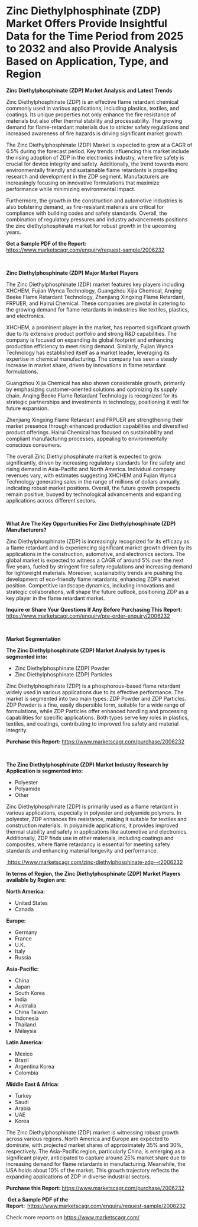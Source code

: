 <p><h1>Zinc Diethylphosphinate (ZDP) Market Offers Provide Insightful Data for the Time Period from 2025 to 2032 and also Provide Analysis Based on Application, Type, and Region</h1></p><p><strong>Zinc Diethylphosphinate (ZDP) Market Analysis and Latest Trends</strong></p>
<p><p>Zinc Diethylphosphinate (ZDP) is an effective flame retardant chemical commonly used in various applications, including plastics, textiles, and coatings. Its unique properties not only enhance the fire resistance of materials but also offer thermal stability and processability. The growing demand for flame-retardant materials due to stricter safety regulations and increased awareness of fire hazards is driving significant market growth.</p><p>The Zinc Diethylphosphinate (ZDP) Market is expected to grow at a CAGR of 6.5% during the forecast period. Key trends influencing this market include the rising adoption of ZDP in the electronics industry, where fire safety is crucial for device integrity and safety. Additionally, the trend towards more environmentally friendly and sustainable flame retardants is propelling research and development in the ZDP segment. Manufacturers are increasingly focusing on innovative formulations that maximize performance while minimizing environmental impact.</p><p>Furthermore, the growth in the construction and automotive industries is also bolstering demand, as fire-resistant materials are critical for compliance with building codes and safety standards. Overall, the combination of regulatory pressures and industry advancements positions the zinc diethylphosphinate market for robust growth in the upcoming years.</p></p>
<p><strong>Get a Sample PDF of the Report:&nbsp;</strong> <a href="https://www.marketscagr.com/enquiry/request-sample/2006232?utm_campaign=2944&utm_medium=2&utm_source=Github&utm_content=ia&utm_term=03042025&utm_id=zinc-diethylphosphinate-zdp">https://www.marketscagr.com/enquiry/request-sample/2006232</a></p>
<p>&nbsp;</p>
<p><strong>Zinc Diethylphosphinate (ZDP) Major Market Players</strong></p>
<p><p>The Zinc Diethylphosphinate (ZDP) market features key players including XHCHEM, Fujian Wynca Technology, Guangzhou Xijia Chemical, Anqing Beeke Flame Retardant Technology, Zhenjiang Xingxing Flame Retardant, FRPUER, and Hairui Chemical. These companies are pivotal in catering to the growing demand for flame retardants in industries like textiles, plastics, and electronics.</p><p>XHCHEM, a prominent player in the market, has reported significant growth due to its extensive product portfolio and strong R&D capabilities. The company is focused on expanding its global footprint and enhancing production efficiency to meet rising demand. Similarly, Fujian Wynca Technology has established itself as a market leader, leveraging its expertise in chemical manufacturing. The company has seen a steady increase in market share, driven by innovations in flame retardant formulations.</p><p>Guangzhou Xijia Chemical has also shown considerable growth, primarily by emphasizing customer-oriented solutions and optimizing its supply chain. Anqing Beeke Flame Retardant Technology is recognized for its strategic partnerships and investments in technology, positioning it well for future expansion.</p><p>Zhenjiang Xingxing Flame Retardant and FRPUER are strengthening their market presence through enhanced production capabilities and diversified product offerings. Hairui Chemical has focused on sustainability and compliant manufacturing processes, appealing to environmentally conscious consumers.</p><p>The overall Zinc Diethylphosphinate market is expected to grow significantly, driven by increasing regulatory standards for fire safety and rising demand in Asia-Pacific and North America. Individual company revenues vary, with estimates suggesting XHCHEM and Fujian Wynca Technology generating sales in the range of millions of dollars annually, indicating robust market positions. Overall, the future growth prospects remain positive, buoyed by technological advancements and expanding applications across different sectors.</p></p>
<p>&nbsp;</p>
<p><strong>What Are The Key Opportunities For Zinc Diethylphosphinate (ZDP) Manufacturers?</strong></p>
<p><p>Zinc Diethylphosphinate (ZDP) is increasingly recognized for its efficacy as a flame retardant and is experiencing significant market growth driven by its applications in the construction, automotive, and electronics sectors. The global market is expected to witness a CAGR of around 5% over the next five years, fueled by stringent fire safety regulations and increasing demand for lightweight materials. Moreover, sustainability trends are pushing the development of eco-friendly flame retardants, enhancing ZDP’s market position. Competitive landscape dynamics, including innovations and strategic collaborations, will shape the future outlook, positioning ZDP as a key player in the flame retardant market.</p></p>
<p><strong>Inquire or Share Your Questions If Any Before Purchasing This Report:</strong> <a href="https://www.marketscagr.com/enquiry/pre-order-enquiry/2006232?utm_campaign=2944&utm_medium=2&utm_source=Github&utm_content=ia&utm_term=03042025&utm_id=zinc-diethylphosphinate-zdp">https://www.marketscagr.com/enquiry/pre-order-enquiry/2006232</a></p>
<p>&nbsp;</p>
<p><strong>Market Segmentation</strong></p>
<p><strong>The Zinc Diethylphosphinate (ZDP) Market Analysis by types is segmented into:</strong></p>
<p><ul><li>Zinc Diethylphosphinate (ZDP) Powder</li><li>Zinc Diethylphosphinate (ZDP) Particles</li></ul></p>
<p><p>Zinc Diethylphosphinate (ZDP) is a phosphorous-based flame retardant widely used in various applications due to its effective performance. The market is segmented into two main types: ZDP Powder and ZDP Particles. ZDP Powder is a fine, easily dispersible form, suitable for a wide range of formulations, while ZDP Particles offer enhanced handling and processing capabilities for specific applications. Both types serve key roles in plastics, textiles, and coatings, contributing to improved fire safety and material integrity.</p></p>
<p><strong>Purchase this Report:&nbsp;</strong><a href="https://www.marketscagr.com/purchase/2006232?utm_campaign=2944&utm_medium=2&utm_source=Github&utm_content=ia&utm_term=03042025&utm_id=zinc-diethylphosphinate-zdp">https://www.marketscagr.com/purchase/2006232</a></p>
<p>&nbsp;</p>
<p><strong>The Zinc Diethylphosphinate (ZDP) Market Industry Research by Application is segmented into:</strong></p>
<p><ul><li>Polyester</li><li>Polyamide</li><li>Other</li></ul></p>
<p><p>Zinc Diethylphosphinate (ZDP) is primarily used as a flame retardant in various applications, especially in polyester and polyamide polymers. In polyester, ZDP enhances fire resistance, making it suitable for textiles and construction materials. In polyamide applications, it provides improved thermal stability and safety in applications like automotive and electronics. Additionally, ZDP finds use in other materials, including coatings and composites, where flame retardancy is essential for meeting safety standards and enhancing material longevity and performance.</p></p>
<p><a href="https://www.marketscagr.com/zinc-diethylphosphinate-zdp--r2006232?utm_campaign=2944&utm_medium=2&utm_source=Github&utm_content=ia&utm_term=03042025&utm_id=zinc-diethylphosphinate-zdp">&nbsp;https://www.marketscagr.com/zinc-diethylphosphinate-zdp--r2006232</a></p>
<p><strong>In terms of Region, the Zinc Diethylphosphinate (ZDP) Market Players available by Region are:</strong></p>
<p>
    <p> <strong> North America: </strong>
        <ul>
            <li>United States</li>
            <li>Canada</li>
        </ul>
        </p> 
    <p> <strong> Europe: </strong>
        <ul>
            <li>Germany</li>
            <li>France</li>
            <li>U.K.</li>
            <li>Italy</li>
            <li>Russia</li>
        </ul>
        </p> 
    <p> <strong> Asia-Pacific: </strong>
        <ul>
            <li>China</li>
            <li>Japan</li>
            <li>South Korea</li>
            <li>India</li>
            <li>Australia</li>
            <li>China Taiwan</li>
            <li>Indonesia</li>
            <li>Thailand</li>
            <li>Malaysia</li>
        </ul>
        </p> 
    <p> <strong> Latin America: </strong>
        <ul>
            <li>Mexico</li>
            <li>Brazil</li>
            <li>Argentina Korea</li>
            <li>Colombia</li>
        </ul>
        </p> 
    <p> <strong> Middle East & Africa: </strong>
        <ul>
            <li>Turkey</li>
            <li>Saudi</li>
            <li>Arabia</li>
            <li>UAE</li>
            <li>Korea</li>
        </ul>
    </p>
    </p>
<p><p>The Zinc Diethylphosphinate (ZDP) market is witnessing robust growth across various regions. North America and Europe are expected to dominate, with projected market shares of approximately 35% and 30%, respectively. The Asia-Pacific region, particularly China, is emerging as a significant player, anticipated to capture around 25% market share due to increasing demand for flame retardants in manufacturing. Meanwhile, the USA holds about 10% of the market. This growth trajectory reflects the expanding applications of ZDP in diverse industrial sectors.</p></p>
<p><strong>Purchase this Report: </strong><a href="https://www.marketscagr.com/purchase/2006232?utm_campaign=2944&utm_medium=2&utm_source=Github&utm_content=ia&utm_term=03042025&utm_id=zinc-diethylphosphinate-zdp">https://www.marketscagr.com/purchase/2006232</a></p>
<p>&nbsp;<strong>Get a Sample PDF of the Report:&nbsp;&nbsp;</strong><a href="https://www.marketscagr.com/enquiry/request-sample/2006232?utm_campaign=2944&utm_medium=2&utm_source=Github&utm_content=ia&utm_term=03042025&utm_id=zinc-diethylphosphinate-zdp">https://www.marketscagr.com/enquiry/request-sample/2006232</a></p>
<p><strong></strong></p>
<p>Check more reports on <a href="https://www.marketscagr.com/?utm_campaign=2944&utm_medium=2&utm_source=Github&utm_content=ia&utm_term=03042025&utm_id=zinc-diethylphosphinate-zdp">https://www.marketscagr.com/</a></p>